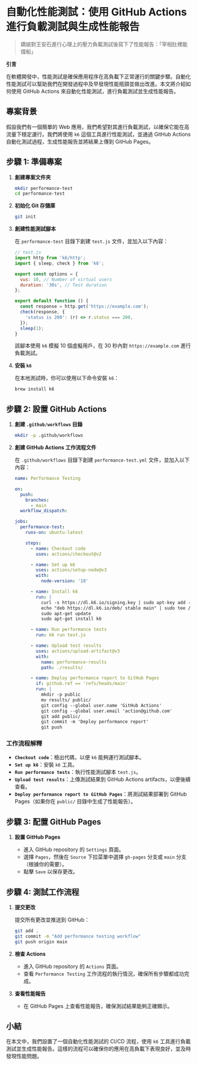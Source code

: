 # 自動化性能測試：使用 GitHub Actions 進行負載測試與生成性能報告

> 嬌娘對王安石進行心理上的壓力負載測試後寫下了性能報告：「宰相肚裡能撐船」

**引言**

在軟體開發中，性能測試是確保應用程序在高負載下正常運行的關鍵步驟。自動化性能測試可以幫助我們在開發過程中及早發現性能瓶頸並做出改進。本文將介紹如何使用 GitHub Actions 來自動化性能測試，進行負載測試並生成性能報告。

## 專案背景

假設我們有一個簡單的 Web 應用，我們希望對其進行負載測試，以確保它能在高流量下穩定運行。我們將使用 `k6` 這個工具進行性能測試，並通過 GitHub Actions 自動化測試過程，生成性能報告並將結果上傳到 GitHub Pages。

## 步驟 1: 準備專案

1. **創建專案文件夾**

   ```bash
   mkdir performance-test
   cd performance-test
   ```

2. **初始化 Git 存儲庫**

   ```bash
   git init
   ```

3. **創建性能測試腳本**

   在 `performance-test` 目錄下創建 `test.js` 文件，並加入以下內容：

   ```javascript
   // test.js
   import http from 'k6/http';
   import { sleep, check } from 'k6';

   export const options = {
     vus: 10, // Number of virtual users
     duration: '30s', // Test duration
   };

   export default function () {
     const response = http.get('https://example.com');
     check(response, {
       'status is 200': (r) => r.status === 200,
     });
     sleep(1);
   }
   ```

   該腳本使用 `k6` 模擬 10 個虛擬用戶，在 30 秒內對 `https://example.com` 進行負載測試。

4. **安裝 `k6`**

   在本地測試時，你可以使用以下命令安裝 `k6`：

   ```bash
   brew install k6
   ```

## 步驟 2: 設置 GitHub Actions

1. **創建 `.github/workflows` 目錄**

   ```bash
   mkdir -p .github/workflows
   ```

2. **創建 GitHub Actions 工作流程文件**

   在 `.github/workflows` 目錄下創建 `performance-test.yml` 文件，並加入以下內容：

   ```yaml
   name: Performance Testing

   on:
     push:
       branches:
         - main
     workflow_dispatch:

   jobs:
     performance-test:
       runs-on: ubuntu-latest

       steps:
         - name: Checkout code
           uses: actions/checkout@v2

         - name: Set up k6
           uses: actions/setup-node@v3
           with:
             node-version: '18'

         - name: Install k6
           run: |
             curl -s https://dl.k6.io/signing.key | sudo apt-key add -
             echo "deb https://dl.k6.io/deb/ stable main" | sudo tee /etc/apt/sources.list.d/k6.list
             sudo apt-get update
             sudo apt-get install k6

         - name: Run performance tests
           run: k6 run test.js

         - name: Upload test results
           uses: actions/upload-artifact@v3
           with:
             name: performance-results
             path: ./results/

         - name: Deploy performance report to GitHub Pages
           if: github.ref == 'refs/heads/main'
           run: |
             mkdir -p public
             mv results/ public/
             git config --global user.name 'GitHub Actions'
             git config --global user.email 'action@github.com'
             git add public/
             git commit -m 'Deploy performance report'
             git push
   ```

### **工作流程解釋**

- **`Checkout code`**：檢出代碼，以便 `k6` 能夠運行測試腳本。
- **`Set up k6`**：安裝 `k6` 工具。
- **`Run performance tests`**：執行性能測試腳本 `test.js`。
- **`Upload test results`**：上傳測試結果到 GitHub Actions artifacts，以便後續查看。
- **`Deploy performance report to GitHub Pages`**：將測試結果部署到 GitHub Pages（如果你在 `public/` 目錄中生成了性能報告）。

## 步驟 3: 配置 GitHub Pages

1. **設置 GitHub Pages**

   - 進入 GitHub repository 的 `Settings` 頁面。
   - 選擇 `Pages`，然後在 `Source` 下拉菜單中選擇 `gh-pages` 分支或 `main` 分支（根據你的需要）。
   - 點擊 `Save` 以保存更改。

## 步驟 4: 測試工作流程

1. **提交更改**

   提交所有更改並推送到 GitHub：

   ```bash
   git add .
   git commit -m "Add performance testing workflow"
   git push origin main
   ```

2. **檢查 Actions**

   - 進入 GitHub repository 的 `Actions` 頁面。
   - 查看 `Performance Testing` 工作流程的執行情況，確保所有步驟都成功完成。

3. **查看性能報告**

   - 在 GitHub Pages 上查看性能報告，確保測試結果能夠正確顯示。

## 小結

在本文中，我們設置了一個自動化性能測試的 CI/CD 流程，使用 `k6` 工具進行負載測試並生成性能報告。這樣的流程可以確保你的應用在高負載下表現良好，並及時發現性能問題。